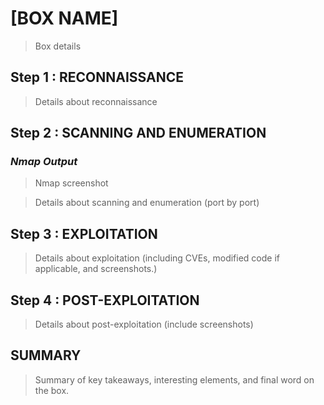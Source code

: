 # [BOX NAME]

> Box details

## Step 1 : RECONNAISSANCE

> Details about reconnaissance

## Step 2 : SCANNING AND ENUMERATION

### *Nmap Output*

> Nmap screenshot

> Details about scanning and enumeration (port by port)

## Step 3 : EXPLOITATION

> Details about exploitation (including CVEs, modified code if applicable, and screenshots.)

## Step 4 : POST-EXPLOITATION

> Details about post-exploitation (include screenshots)

## SUMMARY

> Summary of key takeaways, interesting elements, and final word on the box.
